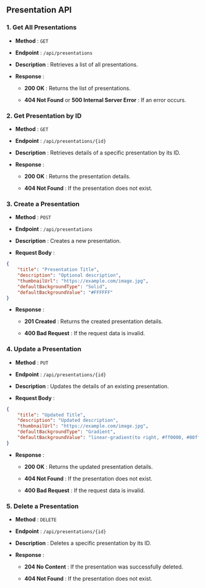 ## Presentation API
### 1. Get All Presentations
- **Method** : `GET`
 
- **Endpoint** : `/api/presentations`
 
- **Description** : Retrieves a list of all presentations.
 
- **Response** : 
  - **200 OK** : Returns the list of presentations.
 
  - **404 Not Found**  or **500 Internal Server Error** : If an error occurs.


### 2. Get Presentation by ID
- **Method** : `GET`
 
- **Endpoint** : `/api/presentations/{id}`
 
- **Description** : Retrieves details of a specific presentation by its ID.
 
- **Response** : 
  - **200 OK** : Returns the presentation details.
 
  - **404 Not Found** : If the presentation does not exist.


### 3. Create a Presentation
- **Method** : `POST`
 
- **Endpoint** : `/api/presentations`
 
- **Description** : Creates a new presentation.
 
- **Request Body** :

```json
{
    "title": "Presentation Title",
    "description": "Optional description",
    "thumbnailUrl": "https://example.com/image.jpg",
    "defaultBackgroundType": "Solid",
    "defaultBackgroundValue": "#FFFFFF"
}
```
 
- **Response** : 
  - **201 Created** : Returns the created presentation details.
 
  - **400 Bad Request** : If the request data is invalid.


### 4. Update a Presentation
- **Method** : `PUT`
 
- **Endpoint** : `/api/presentations/{id}`
 
- **Description** : Updates the details of an existing presentation.
 
- **Request Body** :

```json
{
    "title": "Updated Title",
    "description": "Updated description",
    "thumbnailUrl": "https://example.com/image.jpg",
    "defaultBackgroundType": "Gradient",
    "defaultBackgroundValue": "linear-gradient(to right, #ff0000, #00ff00)"
}
```
 
- **Response** : 
  - **200 OK** : Returns the updated presentation details.
 
  - **404 Not Found** : If the presentation does not exist.
 
  - **400 Bad Request** : If the request data is invalid.


### 5. Delete a Presentation
- **Method** : `DELETE`
 
- **Endpoint** : `/api/presentations/{id}`
 
- **Description** : Deletes a specific presentation by its ID.
 
- **Response** : 
  - **204 No Content** : If the presentation was successfully deleted.
 
  - **404 Not Found** : If the presentation does not exist.
